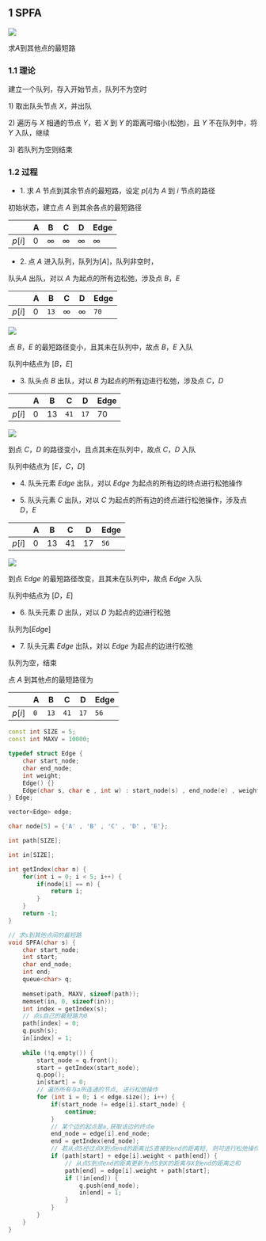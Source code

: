 <!--
 * @Description: 
 * @Version: 1.0
 * @Author: dalao
 * @Email: dalao_li@163.com
 * @Date: 2022-02-13 19:00:24
 * @LastEditors: dalao
 * @LastEditTime: 2022-04-16 15:44:20
-->


## 1 SPFA


![](https://cdn.hurra.ltd/img/2022-4-4-0152.svg)

求$A$到其他点的最短路



### 1.1 理论

建立一个队列，存入开始节点，队列不为空时

$1)$ 取出队头节点 $X$，并出队  

$2)$ 遍历与 $X$ 相通的节点 $Y$，若 $X$ 到 $Y$ 的距离可缩小(松弛)，且 $Y$ 不在队列中，将 $Y$ 入队，继续
 
$3)$ 若队列为空则结束



### 1.2 过程

- $1$. 求 $A$ 节点到其余节点的最短路，设定 $p[i]$为 $A$ 到 $i$ 节点的路径

初始状态，建立点 $A$ 到其余各点的最短路径

|        | A   | B   | C   | D   | Edge |
| ------ | --- | --- | --- | --- | ---- |
| $p[i]$ | $0$ | $∞$ | $∞$ | $∞$ | $∞$  |


- $2$. 点 $A$ 进入队列，队列为$[A]$，队列非空时，

队头$A$ 出队，对以 $A$ 为起点的所有边松弛，涉及点 $B，E$

|        | A   | B    | C   | D   | Edge |
| ------ | --- | ---- | --- | --- | ---- |
| $p[i]$ | $0$ | `13` | $∞$ | $∞$ | `70` |

![](https://cdn.hurra.ltd/img/2022-4-4-0156.svg)

点 $B，E$ 的最短路径变小，且其未在队列中，故点 $B，E$ 入队

队列中结点为 $[B，E]$


- $3$. 队头点 $B$ 出队，对以 $B$ 为起点的所有边进行松弛，涉及点 $C，D$

|        | A   | B    | C    | D    | Edge |
| ------ | --- | ---- | ---- | ---- | ---- |
| $p[i]$ | $0$ | $13$ | `41` | `17` | $70$ |

![](https://cdn.hurra.ltd/img/2022-4-4-0158.svg)

到点 $C，D$ 的路径变小，且点其未在队列中，故点 $C，D$ 入队

队列中结点为 $[E，C，D]$


- $4$. 队头元素 $Edge$ 出队，对以 $Edge$ 为起点的所有边的终点进行松弛操作


- $5$. 队头元素 $C$ 出队，对以 $C$ 为起点的所有边的终点进行松弛操作，涉及点$D，E$

|        | A   | B    | C    | D    | Edge |
| ------ | --- | ---- | ---- | ---- | ---- |
| $p[i]$ | $0$ | $13$ | $41$ | $17$ | `56` |

![](https://cdn.hurra.ltd/img/2022-4-4-0159.svg)

到点 $Edge$ 的最短路径改变，且其未在队列中，故点 $Edge$ 入队

队列中结点为 $[D，E]$


- $6$. 队头元素 $D$ 出队，对以 $D$ 为起点的边进行松弛

队列为$[Edge]$


- $7$. 队头元素 $Edge$ 出队，对以 $Edge$ 为起点的边进行松弛

队列为空，结束

点 $A$ 到其他点的最短路径为

|        | A   | B    | C    | D    | Edge |
| ------ | --- | ---- | ---- | ---- | ---- |
| $p[i]$ | `0` | `13` | `41` | `17` | `56` |


```c++
const int SIZE = 5;
const int MAXV = 10000;

typedef struct Edge {
    char start_node;
    char end_node;
    int weight;
    Edge() {}
    Edge(char s, char e , int w) : start_node(s) , end_node(e) , weight(w) {}
} Edge;

vector<Edge> edge;

char node[5] = {'A' , 'B' , 'C' , 'D' , 'E'};

int path[SIZE];

int in[SIZE];

int getIndex(char n) {
    for(int i = 0; i < 5; i++) {
        if(node[i] == n) {
            return i;
        }
    }
    return -1;
}

// 求s到其他点间的最短路
void SPFA(char s) {
    char start_node;
    int start;
    char end_node;
    int end;
    queue<char> q;
    
    memset(path, MAXV, sizeof(path));
    memset(in, 0, sizeof(in));
    int index = getIndex(s);
    // 点s自己的最短路为0
    path[index] = 0;
    q.push(s);
    in[index] = 1;
    
    while (!q.empty()) {
        start_node = q.front();
        start = getIndex(start_node);
        q.pop();
        in[start] = 0;
        // 遍历所有与a所连通的节点, 进行松弛操作
        for (int i = 0; i < edge.size(); i++) {
            if(start_node != edge[i].start_node) {
                continue;
            }
            // 某个边的起点是a,获取该边的终点e
            end_node = edge[i].end_node;
            end = getIndex(end_node);
            // 若从点S经过点X到点end的距离比S直接到end的距离短, 则可进行松弛操作
            if (path[start] + edge[i].weight < path[end]) {
                // 从点S到点end的距离更新为点S到X的距离与X到end的距离之和
                path[end] = edge[i].weight + path[start];
                if (!in[end]) {
                    q.push(end_node);
                    in[end] = 1;
                }
            }
        }
    }
}
```